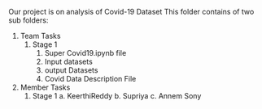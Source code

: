 Our project is on analysis of Covid-19 Dataset
This folder contains of two sub folders:
1. Team Tasks
    1. Stage 1
        1. Super Covid19.ipynb file
        2. Input datasets
        3. output Datasets
        4. Covid Data Description File 
2. Member Tasks
    1. Stage 1
            a. KeerthiReddy
            b. Supriya
            c. Annem Sony

       
        
